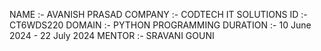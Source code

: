 NAME :- AVANISH PRASAD
COMPANY :- CODTECH IT SOLUTIONS
ID :- CT6WDS220
DOMAIN :- PYTHON PROGRAMMING 
DURATION :- 10 June 2024 - 22 July 2024 
MENTOR :- SRAVANI GOUNI
